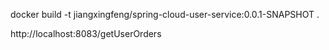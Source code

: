 docker build -t jiangxingfeng/spring-cloud-user-service:0.0.1-SNAPSHOT .

http://localhost:8083/getUserOrders

